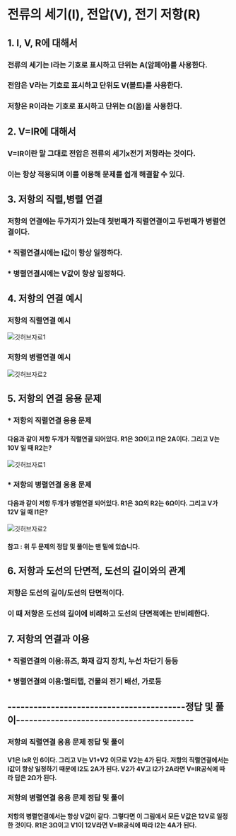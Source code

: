 # 전류의 세기(I), 전압(V), 전기 저항(R)
## 1. I, V, R에 대해서
### 전류의 세기는 I라는 기호로 표시하고 단위는 A(암페아)를 사용한다.
### 전압은 V라는 기호로 표시하고 단위도 V(볼트)를 사용한다.
### 저항은 R이라는 기호로 표시하고 단위는 Ω(옴)을 사용한다.
## 2. V=IR에 대해서
### V=IR이란 말 그대로 전압은 전류의 세기x전기 저항라는 것이다.
### 이는 항상 적용되며 이를 이용해 문제를 쉽개 해결할 수 있다.
## 3. 저항의 직렬,병렬 연결
### 저항의 연결에는 두가지가 있는데 첫번째가 직렬연결이고 두번째가 병렬연결이다.
### * 직렬연결시에는 I값이 항상 일정하다.
### * 병렬연결시에는 V값이 항상 일정하다.
## 4. 저항의 연결 예시
### 저항의 직렬연결 예시

![깃허브자료1](https://user-images.githubusercontent.com/72057688/96129725-f7caa880-0f31-11eb-9319-25ae354fddfc.png)

### 저항의 병렬연결 예시

![깃허브자료2](https://user-images.githubusercontent.com/72057688/96129817-116bf000-0f32-11eb-8b32-292c3f968f48.png)

## 5. 저항의 연결 응용 문제 
### * 저항의 직렬연결 응용 문제
#### 다음과 같이 저항 두개가 직렬연결 되어있다. R1은 3Ω이고 I1은 2A이다. 그리고 V는 10V 일 때 R2는?

![깃허브자료1](https://user-images.githubusercontent.com/72057688/96129725-f7caa880-0f31-11eb-9319-25ae354fddfc.png)

### * 저항의 병렬연결 응용 문제
#### 다음과 같이 저항 두개가 병렬연결 되어있다. R1은 3Ω의 R2는 6Ω이다. 그리고 V가 12V 일 때 I1은?

![깃허브자료2](https://user-images.githubusercontent.com/72057688/96129817-116bf000-0f32-11eb-8b32-292c3f968f48.png)

#### 참고  : 위 두 문제의 정답 및 풀이는 맨 밑에 있습니다.
## 6. 저항과 도선의 단면적, 도선의 길이와의 관계
### 저항은 도선의 길이/도선의 단면적이다.
### 이 때 저항은 도선의 길이에 비례하고 도선의 단면적에는 반비례한다.
## 7. 저항의 연결과 이용
### * 직렬연결의 이용:퓨즈, 화재 감지 장치, 누선 차단기 등등
### * 병렬연결의 이용:멀티탭, 건물의 전기 배선, 가로등
## -----------------------------------------정답 및 풀이-----------------------------------------
### 저항의 직렬연결 응용 문제 정답 및 풀이
#### V1은 IxR 인 6이다. 그리고 V는 V1+V2 이므로 V2는 4가 된다. 저항의 직렬연결에서는 I값이 항상 일정하기 때문에 I2도 2A가 된다. V2가 4V고 I2가 2A라면 V=IR공식에 따라 답은 2Ω가 된다.
### 저항의 병렬연결 응용 문제 정답 및 풀이
#### 저항의 병렬연결에서는 항상 V값이 같다. 그렇다면 이 그림에서 모든 V값은 12V로 일정한 것이다. R1은 3Ω이고 V1이 12V라면 V=IR공식에 따라 I2는 4A가 된다.
